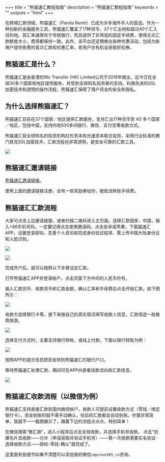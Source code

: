 +++
title = "熊猫速汇教程指南"
description = "熊猫速汇教程指南"
keywords = ""
outputs = "html"
+++

在跨境汇款领域，熊猫速汇（Panda Remit）已成为许多海外华人的首选。作为一种创新的金融服务工具，熊猫速汇覆盖了17种货币、37个汇出地和超过40个汇入目的地。其汇率通常优于传统银行，而且提供了非常低的固定手续费，使得无论汇款额度大小，费用都保持一致。此外，该平台还定期推出各种优惠活动，包括为新用户提供免费的首次汇款和优惠汇率，老用户亦有机会获取折扣券。

## 熊猫速汇是什么？

熊猫速汇是由香港的Wo Transfer (HK) Limited公司于2018年推出，迄今已在全球30多个国家和地区提供服务，并受到全球知名投资者的支持。利用先进的SSL加密技术和透明的操作流程，熊猫速汇保障了用户资金的安全和隐私。

## 为什么选择熊猫速汇？

熊猫速汇目前在37个国家／地区提供汇款服务，支持汇出17种货币至 40 多个国家／地区，包括中国，支持内地500多间银行、微信、支付宝等收款方式。

熊猫速汇获全球知名的投资机构红杉资本和光速资本联合投资，采用行业标准的赛门铁克SSL加密技术，汇款流程也非常透明，是安全可靠的汇款工具。

![](https://img.bmpi.dev/845bdb6d-5189-75fe-283c-a91f92881b71.png)

## 熊猫速汇邀请链接

[熊猫速汇邀请链接](https://p.pandaremit.com/h5activity/launchInvitationCode?countryCode=CHN&shareCode=MTA4MDYwNzI=&lang=zh-hans)。

使用上面的邀请链接注册，会有一些奖励券给你，能抵消转账手续费。

## 熊猫速汇汇款流程

大家可点击上边邀请链接，或者扫描二维码进入主页面。选择汇款国家，中国，输入+86手机号码，一定要记得点击使用邀请码。点击安卓或苹果，下载猫速汇APP，设置登录密码，完善个人资讯和完成身份验证程序，需上传中国大陆身份证和人脸识别。

![](https://img.bmpi.dev/979535f5-2451-3f49-c5b0-91e7bc0f6538.png)

![](https://img.bmpi.dev/a292633b-e442-42e7-9743-96d0745ead94.png)

完成开户后，就可以按照以下步骤设定汇款。

打开熊猫速汇APP并登录帐户，点击页面下方中间的人民币符号。

输入汇款货币、收款货币和汇款金额，确认汇率和手续费后点击开始汇款。如下图所示：

![](https://img.bmpi.dev/291aa132-0961-6220-6ff1-53d4f9b2f137.png)

收款方选择银行卡等，接下来按自己的真实情况填写收款人信息，汇款用途一般推荐旅游。

![](https://img.bmpi.dev/f1e8e617-986a-c87f-dcef-9f38aa1cc0c9.png)

选择支付方式时，主要支持银行转帐，或线上付款。下面以银行转账为例：

![](https://img.bmpi.dev/3c4f87cd-b3a3-fc96-dd22-b17f073f1251.png)

按照APP的提示信息把资金转到熊猫速汇的银行户口。

等待熊猫速汇处理汇款，期间可在APP内查看钱款流向和汇款信息。

![](https://img.bmpi.dev/5bdd7f2f-39c0-4c77-3b9d-1740716174a2.png)

## 熊猫速汇收款流程（以微信为例）

熊猫速汇支持直接汇款到国内微信帐户，收款人可提前设置收款方式（零钱／绑定银行卡），资金到账时就不需手动确认，往后的汇款都会自动到账。步骤非常简单，我就不一一截图展示了，跟着下边的流程点点点，特别简单！

在微信搜索“微汇款”，进入小程序后点击全球收款，并选择手机号收款。
点击“创建名片去收款——允许（申请获取并验证手机号）——第一次收款需要实名验证-选择收款方式——授权-零钱-确认”就完成了。

这里面有些细节如果不清楚可以添加我的微信`improve365_cn`咨询。
